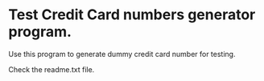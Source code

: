 # Test Credit Card numbers generator program.
Use this program to generate dummy credit card number for testing.

Check the readme.txt file.

